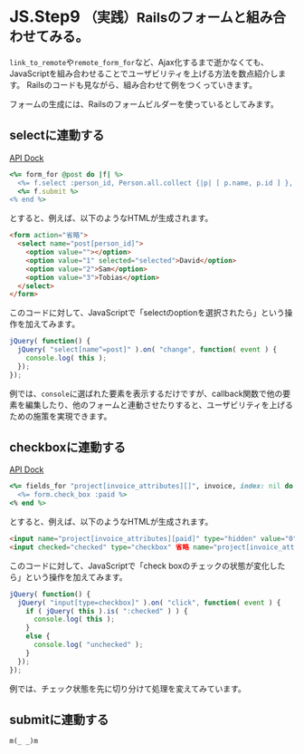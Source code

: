 JS.Step9 <small>（実践）Railsのフォームと組み合わせてみる。</small>
==========================================================

`link_to_remote`や`remote_form_for`など、Ajax化するまで逝かなくても、JavaScriptを組み合わせることでユーザビリティを上げる方法を数点紹介します。
Railsのコードも見ながら、組み合わせて例をつくっていきます。

フォームの生成には、Railsのフォームビルダーを使っているとしてみます。

selectに連動する
------------------------------------------------------------
[API Dock]( http://apidock.com/rails/ActionView/Helpers/FormBuilder/select )

```ruby
<%= form_for @post do |f| %>
  <%= f.select :person_id, Person.all.collect {|p| [ p.name, p.id ] }, { include_blank: true } %>
  <%= f.submit %>
<% end %>
```

とすると、例えば、以下のようなHTMLが生成されます。

```html
<form action="省略">
  <select name="post[person_id]">
    <option value=""></option>
    <option value="1" selected="selected">David</option>
    <option value="2">Sam</option>
    <option value="3">Tobias</option>
  </select>
</form>
```

このコードに対して、JavaScriptで「selectのoptionを選択されたら」という操作を加えてみます。

```js
jQuery( function() {
  jQuery( "select[name^=post]" ).on( "change", function( event ) {
    console.log( this );
  });
});
```

例では、`console`に選ばれた要素を表示するだけですが、callback関数で他の要素を編集したり、他のフォームと連動させたりすると、ユーザビリティを上げるための施策を実現できます。


checkboxに連動する
------------------------------------------------------------
[API Dock]( http://apidock.com/rails/ActionView/Helpers/FormBuilder/check_box )

```ruby
<%= fields_for "project[invoice_attributes][]", invoice, index: nil do |form| %>
  <%= form.check_box :paid %>
<% end %>
```

とすると、例えば、以下のようなHTMLが生成されます。

```html
<input name="project[invoice_attributes][paid]" type="hidden" value="0" />
<input checked="checked" type="checkbox" 省略 name="project[invoice_attributes][paid]" value="1" />
```

このコードに対して、JavaScriptで「check boxのチェックの状態が変化したら」という操作を加えてみます。

```js
jQuery( function() {
  jQuery( "input[type=checkbox]" ).on( "click", function( event ) {
    if ( jQuery( this ).is( ":checked" ) ) {
      console.log( this );
    }
    else {
      console.log( "unchecked" );
    }
  });
});
```

例では、チェック状態を先に切り分けて処理を変えてみています。


submitに連動する
------------------------------------------------------------

`m(_ _)m`


